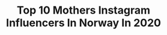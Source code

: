 ---
title: Top 10 Mothers Instagram Influencers In Norway In 2020
description: >-
  Find top mothers Instagram influencers in Norway in 2020. Most popular hashtags: #norway #bubbleroomstyle #selfportrait #jollyroom.
platform: Instagram
profiles:
  - username: "mammatiltreskatter"
    fullname: >-
      Eva Eriksen
    location: "Norway"
    followers: 27293
    engagement: 234
    commentsToLikes: 0.206551
    id: ck8svt8kzclug0j78y8ymtvl9
    verified: false
    hashtags: "#fuckcorona, #coronalife, #kevinmurphy, #frisorenmin"
  - username: "jeanetteastor"
    fullname: >-
      Jeanette Astor 🇳🇴🇵🇹🇸🇪
    location: "Norway"
    followers: 21339
    engagement: 518
    commentsToLikes: 0.027866
    id: ck0txhtlfj6w30i19q3zmc928
    verified: false
    hashtags: ""
  - username: "catkrii"
    fullname: >-
      ♛ Cathrine
    location: "Norway"
    followers: 16505
    engagement: 189
    commentsToLikes: 0.089704
    id: ck5zjsemsi63w0i14g9vbebr0
    verified: false
    hashtags: "#easter, #eaa, #fitmom, #fitmum"
  - username: "tonerud"
    fullname: >-
      🎶Tone💃🏃‍♀️
    location: "Norway"
    followers: 6616
    engagement: 2378
    commentsToLikes: 0.162382
    id: ck0u285emz4yu0i19v4k5q7lq
    verified: false
    hashtags: "#17mai, #utno, #constitutionday, #visitgreece"
  - username: "pilotfrue"
    fullname: >-
      J u l i a n n e  N y g å r d
    location: "Norway"
    followers: 52669
    engagement: 326
    commentsToLikes: 0.012109
    id: ck55lug2d2gjm0i11n2bxargp
    verified: false
    hashtags: "#ellosactionlist, #morsdag, #blomsterbryllupsdag, #julianneogulrik"
  - username: "maritbakkli"
    fullname: >-
      M A R I T   B A K K L I 𓃰
    location: "Norway"
    followers: 5143
    engagement: 806
    commentsToLikes: 0.230561
    id: ck15r50ev66k50i19m070uf80
    verified: false
    hashtags: "#thepillowchallenge, #kj, #babydaddy, #coronatime"
  - username: "the_optimisticgirl"
    fullname: >-
      Amara🇳🇬|Mom&Lifestyle Blogger
    location: "Norway"
    followers: 17459
    engagement: 282
    commentsToLikes: 0.052818
    id: ck6u4yexg6igx0j714n8zdm31
    verified: false
    hashtags: "#naturalbeauty, #colorventures, #myuniconlife, #babyboy"
  - username: "villarostille"
    fullname: >-
      MARIELLE ROSTILLE
    location: "Norway"
    followers: 32098
    engagement: 427
    commentsToLikes: 0.224624
    id: ck55lrsda29d20i11pcfn029p
    verified: false
    hashtags: "#lekerom, #weightloss, #fashionblogger, #kidsroomdecorn"
  - username: "ruskicat"
    fullname: >-
      Ruski and Evi
    location: "Norway"
    followers: 15214
    engagement: 1452
    commentsToLikes: 0.031960
    id: ck8t59bg099lx0j78x6h6qew7
    verified: false
    hashtags: "#belike, #sibiriancat, #poorruski, #tabbycat"
  - username: "shapeupcathrine"
    fullname: >-
      CATHRINE 🇳🇴
    location: "Norway"
    followers: 42219
    engagement: 279
    commentsToLikes: 0.114433
    id: ck134y5zhyrfc0i191upgbk71
    verified: false
    hashtags: "#mittalt, #easter, #stolt, #happyeaster"
---